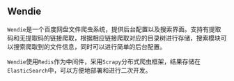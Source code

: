 ## Wendie
`Wendie`是一个百度网盘文件爬虫系统，提供后台配置以及搜索界面。支持有提取码和无提取码的链接爬取，根据相应链接爬取对应的目录树进行存储，搜索模块可以搜索爬取到的文件信息，同时可以进行简单的后台配置。

`Wendie`使用`Redis`作为中间件，采用`Scrapy`分布式爬虫框架，结果存储在`ElasticSearch`中，可以方便地部署和进行二次开发。
